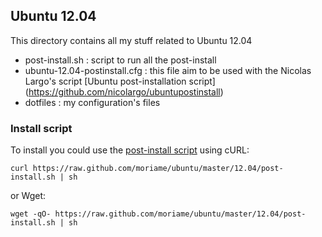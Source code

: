 ## Ubuntu 12.04
This directory contains all my stuff related to Ubuntu 12.04

* post-install.sh : script to run all the post-install
* ubuntu-12.04-postinstall.cfg : this file aim to be used with the Nicolas Largo's script [Ubuntu post-installation script] (https://github.com/nicolargo/ubuntupostinstall)
* dotfiles : my configuration's files


### Install script

To install you could use the [post-install script](https://github.com/moriame/ubuntu/blob/master/12.04/post-install.sh) using cURL:

    curl https://raw.github.com/moriame/ubuntu/master/12.04/post-install.sh | sh

or Wget:

    wget -qO- https://raw.github.com/moriame/ubuntu/master/12.04/post-install.sh | sh

